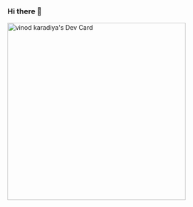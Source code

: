 ### Hi there 👋

<!--
**kradster/kradster** is a ✨ _special_ ✨ repository because its `README.md` (this file) appears on your GitHub profile.

Here are some ideas to get you started:

- 🔭 I’m currently working on ...
- 🌱 I’m currently learning ...
- 👯 I’m looking to collaborate on ...
- 🤔 I’m looking for help with ...
- 💬 Ask me about ...
- 📫 How to reach me: ...
- 😄 Pronouns: ...
- ⚡ Fun fact: ...
-->
<a href="https://app.daily.dev/kradster"><img src="https://api.daily.dev/devcards/34ca374ae93c401aab945cb7d80ac59a.png?r=pm0" width="400" alt="vinod karadiya's Dev Card"/></a>
